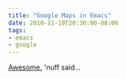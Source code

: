 ```yaml
---
title: "Google Maps in Emacs"
date: 2010-11-10T20:30:00-08:00
tags:
- emacs
- google
---
```

[Awesome.](http://julien.danjou.info/google-maps-el.html) 'nuff said...
